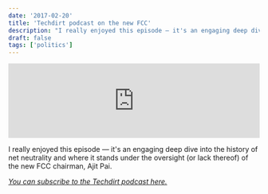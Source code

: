 ```yaml
---
date: '2017-02-20'
title: 'Techdirt podcast on the new FCC'
description: "I really enjoyed this episode — it's an engaging deep dive into the history of net neutrality and where it stands under the oversight (or lack thereof) of the new FCC chairman, Ajit Pai."
draft: false
tags: ['politics']
---
```


<iframe class="aspect-auto w-full" width="100%" scrolling="no" frameborder="no" src="https://w.soundcloud.com/player/?url=https%3A//api.soundcloud.com/tracks/307751107&auto_play=false&hide_related=false&show_comments=true&show_user=true&show_reposts=false&visual=true"></iframe>

I really enjoyed this episode — it's an engaging deep dive into the history of net neutrality and where it stands under the oversight (or lack thereof) of the new FCC chairman, Ajit Pai.

_[You can subscribe to the Techdirt podcast here.](https://www.techdirt.com/edition/podcast/)_<!-- excerpt -->
